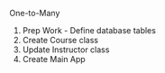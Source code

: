 One-to-Many
1. Prep Work - Define database tables
2. Create Course class
3. Update Instructor class
4. Create Main App
